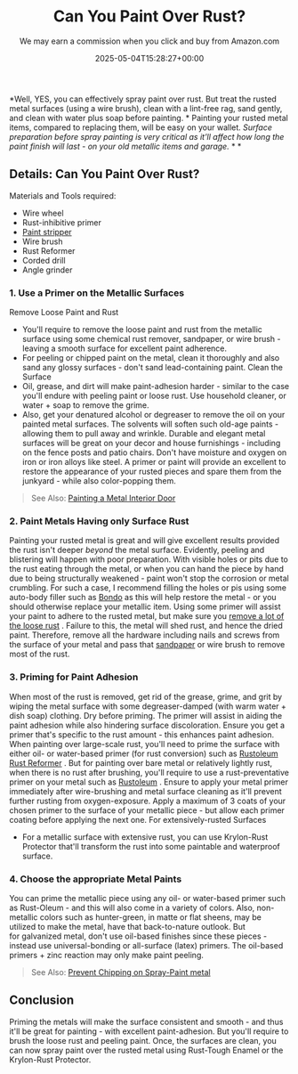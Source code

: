 ﻿---
author: We may earn a commission when you click and buy from Amazon.com
layout: post
title: Can You Paint Over Rust?
date: '2025-05-04T15:28:27+00:00'
categories:
- DIY Paintings
tags: []
slug: /can-you-paint-over-rust/
lastmod: 2025-05-07T12:21:26+03:00
---

*Well, YES, you can effectively spray paint over rust. But treat the rusted metal surfaces (using a wire brush), clean with a lint-free rag, sand gently, and clean with water plus soap before painting. *
Painting your rusted metal items, compared to replacing them, will be easy on your wallet.
*Surface preparation before spray painting is very critical as it’ll affect how long the paint finish will last - on your old metallic items and garage.*
* *
## Details: Can You Paint Over Rust?
Materials and Tools required:
- Wire wheel
- Rust-inhibitive primer
- [Paint stripper](https://pestpolicy.com/best-paint-stripper-for-metal/)
- Wire brush
- Rust Reformer
- Corded drill
- Angle grinder
### 1. Use a Primer on the Metallic Surfaces
Remove Loose Paint and Rust
- You'll require to remove the loose paint and rust from the metallic surface using some chemical rust remover, sandpaper, or wire brush - leaving a smooth surface for excellent paint adherence.
- For peeling or chipped paint on the metal, clean it thoroughly and also sand any glossy surfaces - don't sand lead-containing paint.
Clean the Surface
- Oil, grease, and dirt will make paint-adhesion harder - similar to the case you'll endure with peeling paint or loose rust. Use household cleaner, or water + soap to remove the grime.
- Also, get your denatured alcohol or degreaser to remove the oil on your painted metal surfaces. The solvents will soften such old-age paints - allowing them to pull away and wrinkle.
Durable and elegant metal surfaces will be great on your decor and house furnishings - including on the fence posts and patio chairs. Don't have moisture and oxygen on iron or iron alloys like steel.
A primer or paint will provide an excellent to restore the appearance of your rusted pieces and spare them from the junkyard - while also color-popping them.
> See Also:
> [Painting a Metal Interior Door](https://pestpolicy.com/how-to-paint-a-metal-interior-door/)
### 2. Paint Metals Having only Surface Rust
Painting your rusted metal is great and will give excellent results provided the rust isn't deeper
*beyond*
the metal surface. Evidently, peeling and blistering will happen with poor preparation.
With visible holes or pits due to the rust eating through the metal, or when you can hand the piece by hand due to being structurally weakened - paint won't stop the corrosion or metal crumbling.
For such a case, I recommend filling the holes or pis using some auto-body filler such as
[Bondo](https://www.amazon.com/dp/B0007ZE7XY/?tag=p-policy-20)
as this will help restore the metal - or you should otherwise replace your metallic item.
Using some primer will assist your paint to adhere to the rusted metal, but make sure you
[remove a lot of the loose rust](https://pestpolicy.com/how-to-remove-rust-from-large-metal-objects/)
. Failure to this, the metal will shed rust, and hence the dried paint.
Therefore, remove all the hardware including nails and screws from the surface of your metal and pass that
[sandpaper](https://pestpolicy.com/what-grit-sandpaper-for-primer-before-paint/)
or wire brush to remove most of the rust.
### 3. Priming for Paint Adhesion
When most of the rust is removed, get rid of the grease, grime, and grit by wiping the metal surface with some degreaser-damped (with warm water + dish soap) clothing. Dry before priming.
The primer will assist in aiding the paint adhesion while also hindering surface discoloration. Ensure you get a primer that's specific to the rust amount - this enhances paint adhesion.
When painting over large-scale rust, you'll need to prime the surface with either oil- or water-based primer (for rust conversion) such as
[Rustoleum Rust Reformer](https://pestpolicy.com/rustoleum-rust-reformer-review/)
.
But for painting over bare metal or relatively lightly rust, when there is no rust after brushing, you'll require to use a rust-preventative primer on your metal such as
[Rustoleum](https://pestpolicy.com/rustoleum-galvanized-metal-primer/)
.
Ensure to apply your metal primer immediately after wire-brushing and metal surface cleaning as it'll prevent further rusting from oxygen-exposure.
Apply a maximum of 3 coats of your chosen primer to the surface of your metallic piece - but allow each primer coating before applying the next one.
For extensively-rusted Surfaces
- For a metallic surface with extensive rust, you can use Krylon-Rust Protector that'll transform the rust into some paintable and waterproof surface.
### 4. Choose the appropriate Metal Paints
You can prime the metallic piece using any oil- or water-based primer such as Rust-Oleum - and this will also come in a variety of colors.
Also, non-metallic colors such as hunter-green, in matte or flat sheens, may be utilized to make the metal, have that back-to-nature outlook.
But for galvanized metal, don't use oil-based finishes since these pieces - instead use universal-bonding or all-surface (latex) primers. The oil-based primers + zinc reaction may only make paint peeling.
> See Also:
> [Prevent Chipping on Spray-Paint metal](https://pestpolicy.com/how-to-keep-spray-paint-from-chipping-off-metal/)
## Conclusion
Priming the metals will make the surface consistent and smooth - and thus it'll be great for painting - with excellent paint-adhesion. But you'll require to brush the loose rust and peeling paint.
Once, the surfaces are clean, you can now spray paint over the rusted metal using Rust-Tough Enamel or the Krylon-Rust Protector.
